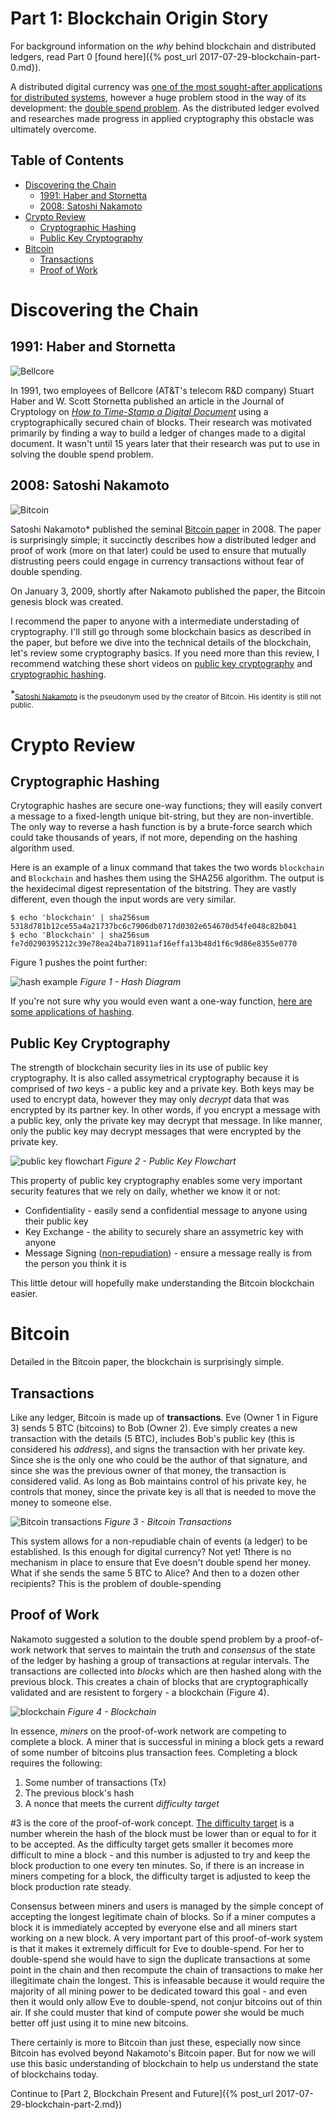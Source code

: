 # Part 1: Blockchain Origin Story
 
For background information on the _why_ behind blockchain and distributed ledgers, read Part 0 [found here]({% post_url 2017-07-29-blockchain-part-0.md}).

A distributed digital currency was [one of the most sought-after applications for distributed systems](https://www.youtube.com/watch?v=Cod7U9IIz5U), however a huge problem stood in the way of its development: the [double spend problem](https://en.wikipedia.org/wiki/Double-spending). As the distributed ledger evolved and researches made progress in applied cryptography this obstacle was ultimately overcome.

## Table of Contents
- [Discovering the Chain](#discovering-the-chain)
    - [1991: Haber and Stornetta](#1991-haber-and-stornetta)
    - [2008: Satoshi Nakamoto](#2008-satoshi-nakamoto)
- [Crypto Review](#crypto-review)
    - [Cryptographic Hashing](#cryptographic-hashing)
    - [Public Key Cryptography](#public-key-cryptography)
- [Bitcoin](#bitcoin)
    - [Transactions](#transactions)
    - [Proof of Work](#proof-of-work)

# Discovering the Chain
## 1991: Haber and Stornetta

![Bellcore](/assets/images/posts/2017/bellcore.png)

In 1991, two employees of Bellcore (AT&T's telecom R&D company) Stuart Haber and W. Scott Stornetta published an article in the Journal of Cryptology on [_How to Time-Stamp a Digital Document_](https://link.springer.com/article/10.1007/BF00196791) using a cryptographically secured chain of blocks. Their research was motivated primarily by finding a way to build a ledger of changes made to a digital document. It wasn't until 15 years later that their research was put to use in solving the double spend problem.

## 2008: Satoshi Nakamoto

![Bitcoin](/assets/images/posts/2017/bitcoin.png)

Satoshi Nakamoto* published the seminal [Bitcoin paper](https://bitcoin.org/bitcoin.pdf) in 2008. The paper is surprisingly simple; it succinctly describes how a distributed ledger and proof of work (more on that later) could be used to ensure that mutually distrusting peers could engage in currency transactions without fear of double spending. 

On January 3, 2009, shortly after Nakamoto published the paper, the Bitcoin genesis block was created.

I recommend the paper to anyone with a intermediate understading of cryptography. I'll still go through some blockchain basics as described in the paper, but before we dive into the technical details of the blockchain, let's review some cryptography basics. If you need more than this review, I recommend watching these short videos on [public key cryptography](https://www.youtube.com/watch?v=wXB-V_Keiu8) and [cryptographic hashing](https://www.youtube.com/watch?v=0WiTaBI82Mc). 

\*<sub>[Satoshi Nakamoto](https://en.wikipedia.org/wiki/Satoshi_Nakamoto) is the pseudonym used by the creator of Bitcoin. His identity is still not public.</sub>

# Crypto Review

## Cryptographic Hashing
Crytographic hashes are secure one-way functions; they will easily convert a message to a fixed-length unique bit-string, but they are non-invertible. The only way to reverse a hash function is by a brute-force search which could take thousands of years, if not more, depending on the hashing algorithm used. 

Here is an example of a linux command that takes the two words `blockchain` and `Blockchain` and hashes them using the SHA256 algorithm. The output is the hexidecimal digest representation of the bitstring. They are vastly different, even though the input words are very similar. 

```{sh}
$ echo 'blockchain' | sha256sum
5318d781b12ce55a4a21737bc6c7906db0717d0302e654670d54fe048c82b041
$ echo 'Blockchain' | sha256sum
fe7d0290395212c39e78ea24ba718911af16effa13b48d1f6c9d86e8355e0770
```

Figure 1 pushes the point further:

![hash example](/assets/images/posts/2017/hash.png)
*Figure 1 - Hash Diagram*

If you're not sure why you would even want a one-way function, [here are some applications of hashing](https://en.wikipedia.org/wiki/Cryptographic_hash_function#Applications).

## Public Key Cryptography
The strength of blockchain security lies in its use of public key cryptography. It is also called assymetrical cryptography because it is comprised of _two_ keys - a public key and a private key. Both keys may be used to encrypt data, however they may only _decrypt_ data that was encrypted by its partner key. In other words, if you encrypt a message with a public key, only the private key may decrypt that message. In like manner, only the public key may decrypt messages that were encrypted by the private key. 

![public key flowchart](/assets/images/posts/2017/publickey.png)
*Figure 2 - Public Key Flowchart*

This property of public key cryptography enables some very important security features that we rely on daily, whether we know it or not:

* Confidentiality - easily send a confidential message to anyone using their public key
* Key Exchange - the ability to securely share an assymetric key with anyone
* Message Signing ([non-repudiation](https://en.wikipedia.org/wiki/Non-repudiation)) - ensure a message really is from the person you think it is

This little detour will hopefully make understanding the Bitcoin blockchain easier.

# Bitcoin

Detailed in the Bitcoin paper, the blockchain is surprisingly simple. 

## Transactions

Like any ledger, Bitcoin is made up of __transactions__. Eve (Owner 1 in Figure 3) sends 5 BTC (bitcoins) to Bob (Owner 2). Eve simply creates a new transaction with the details (5 BTC), includes Bob's public key (this is considered his _address_), and signs the transaction with her private key. Since she is the only one who could be the author of that signature, and since she was the previous owner of that money, the transaction is considered valid. As long as Bob maintains control of his private key, he controls that money, since the private key is all that is needed to move the money to someone else. 

![Bitcoin transactions](/assets/images/posts/2017/bitcoin_transactions.png)
*Figure 3 - Bitcoin Transactions*

This system allows for a non-repudiable chain of events (a ledger) to be established. Is this enough for digital currency? Not yet! Tthere is no mechanism in place to ensure that Eve doesn't double spend her money. What if she sends the same 5 BTC to Alice? And then to a dozen other recipients? This is the problem of double-spending

## Proof of Work

Nakamoto suggested a solution to the double spend problem by a proof-of-work network that serves to maintain the truth and _consensus_ of the state of the ledger by hashing a group of transactions at regular intervals. The transactions are collected into _blocks_ which are then hashed along with the previous block. This creates a chain of blocks that are cryptographically validated and are resistent to forgery - a blockchain (Figure 4).

![blockchain](/assets/images/posts/2017/blockchain.png)
*Figure 4 - Blockchain*

In essence, _miners_ on the proof-of-work network are competing to complete a block. A miner that is successful in mining a block gets a reward of some number of bitcoins plus transaction fees. Completing a block requires the following:
1. Some number of transactions (Tx)
1. The previous block's hash
1. A nonce that meets the current _difficulty target_

\#3 is the core of the proof-of-work concept. [The difficulty target](https://en.bitcoin.it/wiki/Target) is a number wherein the hash of the block must be lower than or equal to for it to be accepted. As the difficulty target gets smaller it becomes more difficult to mine a block - and this number is adjusted to try and keep the block production to one every ten minutes. So, if there is an increase in miners competing for a block, the difficulty target is adjusted to keep the block production rate steady.

Consensus between miners and users is managed by the simple concept of accepting the longest legitimate chain of blocks. So if a miner computes a block it is immediately accepted by everyone else and all miners start working on a new block. A very important part of this proof-of-work system is that it makes it extremely difficult for Eve to double-spend. For her to double-spend she would have to sign the duplicate transactions at some point in the chain and then recompute the chain of transactions to make her illegitimate chain the longest. This is infeasable because it would require the majority of all mining power to be dedicated toward this goal - and even then it would only allow Eve to double-spend, not conjur bitcoins out of thin air. If she could muster that kind of compute power she would be much better off just using it to mine new bitcoins. 

There certainly is more to Bitcoin than just these, especially now since Bitcoin has evolved beyond Nakamoto's Bitcoin paper. But for now we will use this basic understanding of blockchain to help us understand the state of blockchains today. 

Continue to [Part 2, Blockchain Present and Future]({% post_url 2017-07-29-blockchain-part-2.md})
